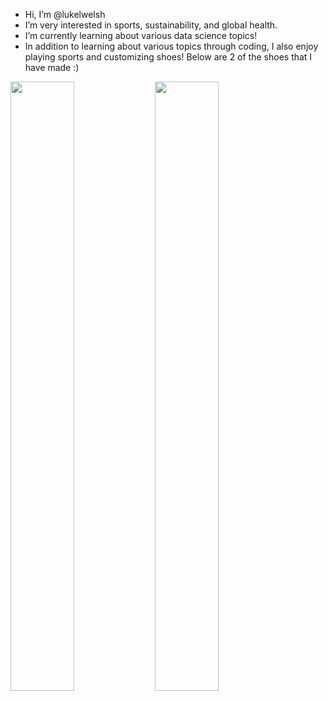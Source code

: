 - Hi, I’m @lukelwelsh
- I’m very interested in sports, sustainability, and global health.
- I’m currently learning about various data science topics!
- In addition to learning about various topics through coding, I also enjoy playing sports and customizing shoes! Below are 2 of the shoes that I have made :)

<img src="https://user-images.githubusercontent.com/99223887/188251201-54b4417d-73e0-4efc-baa2-d925889a76a1.jpg" width = 45% height=50%> <img src="https://user-images.githubusercontent.com/99223887/188188293-501480dd-f166-4d2e-a28f-27eb765b32d6.jpg" width = 45% height=50%>




<!---
lukelwelsh/lukelwelsh is a ✨ special ✨ repository because its `README.md` (this file) appears on your GitHub profile.
You can click the Preview link to take a look at your changes.
--->
